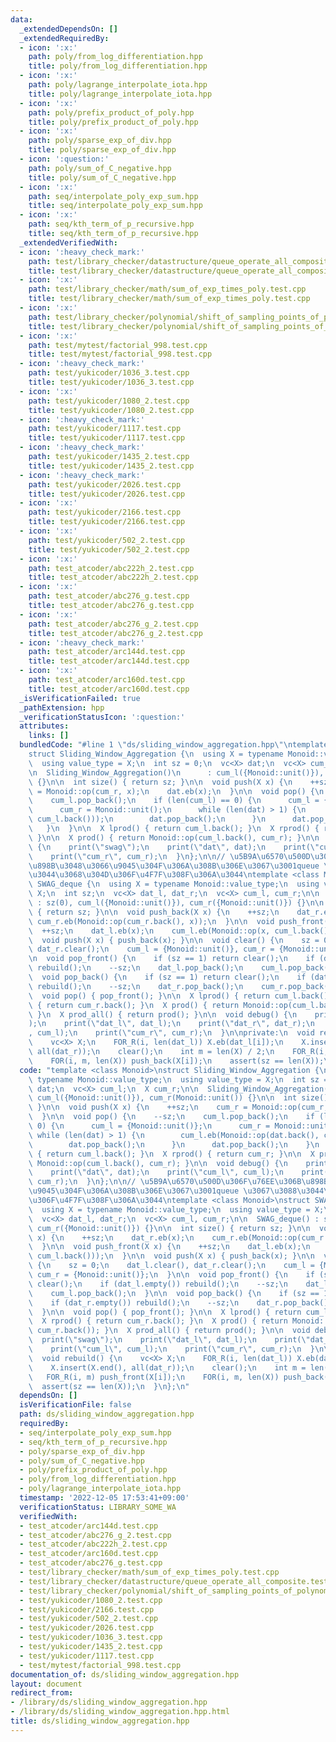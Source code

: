 ```yaml
---
data:
  _extendedDependsOn: []
  _extendedRequiredBy:
  - icon: ':x:'
    path: poly/from_log_differentiation.hpp
    title: poly/from_log_differentiation.hpp
  - icon: ':x:'
    path: poly/lagrange_interpolate_iota.hpp
    title: poly/lagrange_interpolate_iota.hpp
  - icon: ':x:'
    path: poly/prefix_product_of_poly.hpp
    title: poly/prefix_product_of_poly.hpp
  - icon: ':x:'
    path: poly/sparse_exp_of_div.hpp
    title: poly/sparse_exp_of_div.hpp
  - icon: ':question:'
    path: poly/sum_of_C_negative.hpp
    title: poly/sum_of_C_negative.hpp
  - icon: ':x:'
    path: seq/interpolate_poly_exp_sum.hpp
    title: seq/interpolate_poly_exp_sum.hpp
  - icon: ':x:'
    path: seq/kth_term_of_p_recursive.hpp
    title: seq/kth_term_of_p_recursive.hpp
  _extendedVerifiedWith:
  - icon: ':heavy_check_mark:'
    path: test/library_checker/datastructure/queue_operate_all_composite.test.cpp
    title: test/library_checker/datastructure/queue_operate_all_composite.test.cpp
  - icon: ':x:'
    path: test/library_checker/math/sum_of_exp_times_poly.test.cpp
    title: test/library_checker/math/sum_of_exp_times_poly.test.cpp
  - icon: ':x:'
    path: test/library_checker/polynomial/shift_of_sampling_points_of_polynomial.test.cpp
    title: test/library_checker/polynomial/shift_of_sampling_points_of_polynomial.test.cpp
  - icon: ':x:'
    path: test/mytest/factorial_998.test.cpp
    title: test/mytest/factorial_998.test.cpp
  - icon: ':heavy_check_mark:'
    path: test/yukicoder/1036_3.test.cpp
    title: test/yukicoder/1036_3.test.cpp
  - icon: ':x:'
    path: test/yukicoder/1080_2.test.cpp
    title: test/yukicoder/1080_2.test.cpp
  - icon: ':heavy_check_mark:'
    path: test/yukicoder/1117.test.cpp
    title: test/yukicoder/1117.test.cpp
  - icon: ':heavy_check_mark:'
    path: test/yukicoder/1435_2.test.cpp
    title: test/yukicoder/1435_2.test.cpp
  - icon: ':heavy_check_mark:'
    path: test/yukicoder/2026.test.cpp
    title: test/yukicoder/2026.test.cpp
  - icon: ':x:'
    path: test/yukicoder/2166.test.cpp
    title: test/yukicoder/2166.test.cpp
  - icon: ':x:'
    path: test/yukicoder/502_2.test.cpp
    title: test/yukicoder/502_2.test.cpp
  - icon: ':x:'
    path: test_atcoder/abc222h_2.test.cpp
    title: test_atcoder/abc222h_2.test.cpp
  - icon: ':x:'
    path: test_atcoder/abc276_g.test.cpp
    title: test_atcoder/abc276_g.test.cpp
  - icon: ':x:'
    path: test_atcoder/abc276_g_2.test.cpp
    title: test_atcoder/abc276_g_2.test.cpp
  - icon: ':heavy_check_mark:'
    path: test_atcoder/arc144d.test.cpp
    title: test_atcoder/arc144d.test.cpp
  - icon: ':x:'
    path: test_atcoder/arc160d.test.cpp
    title: test_atcoder/arc160d.test.cpp
  _isVerificationFailed: true
  _pathExtension: hpp
  _verificationStatusIcon: ':question:'
  attributes:
    links: []
  bundledCode: "#line 1 \"ds/sliding_window_aggregation.hpp\"\ntemplate <class Monoid>\n\
    struct Sliding_Window_Aggregation {\n  using X = typename Monoid::value_type;\n\
    \  using value_type = X;\n  int sz = 0;\n  vc<X> dat;\n  vc<X> cum_l;\n  X cum_r;\n\
    \n  Sliding_Window_Aggregation()\n      : cum_l({Monoid::unit()}), cum_r(Monoid::unit())\
    \ {}\n\n  int size() { return sz; }\n\n  void push(X x) {\n    ++sz;\n    cum_r\
    \ = Monoid::op(cum_r, x);\n    dat.eb(x);\n  }\n\n  void pop() {\n    --sz;\n\
    \    cum_l.pop_back();\n    if (len(cum_l) == 0) {\n      cum_l = {Monoid::unit()};\n\
    \      cum_r = Monoid::unit();\n      while (len(dat) > 1) {\n        cum_l.eb(Monoid::op(dat.back(),\
    \ cum_l.back()));\n        dat.pop_back();\n      }\n      dat.pop_back();\n \
    \   }\n  }\n\n  X lprod() { return cum_l.back(); }\n  X rprod() { return cum_r;\
    \ }\n\n  X prod() { return Monoid::op(cum_l.back(), cum_r); }\n\n  void debug()\
    \ {\n    print(\"swag\");\n    print(\"dat\", dat);\n    print(\"cum_l\", cum_l);\n\
    \    print(\"cum_r\", cum_r);\n  }\n};\n\n// \u5B9A\u6570\u500D\u306F\u76EE\u306B\
    \u898B\u3048\u3066\u9045\u304F\u306A\u308B\u306E\u3067\u3001queue \u3067\u3088\
    \u3044\u3068\u304D\u306F\u4F7F\u308F\u306A\u3044\ntemplate <class Monoid>\nstruct\
    \ SWAG_deque {\n  using X = typename Monoid::value_type;\n  using value_type =\
    \ X;\n  int sz;\n  vc<X> dat_l, dat_r;\n  vc<X> cum_l, cum_r;\n\n  SWAG_deque()\
    \ : sz(0), cum_l({Monoid::unit()}), cum_r({Monoid::unit()}) {}\n\n  int size()\
    \ { return sz; }\n\n  void push_back(X x) {\n    ++sz;\n    dat_r.eb(x);\n   \
    \ cum_r.eb(Monoid::op(cum_r.back(), x));\n  }\n\n  void push_front(X x) {\n  \
    \  ++sz;\n    dat_l.eb(x);\n    cum_l.eb(Monoid::op(x, cum_l.back()));\n  }\n\n\
    \  void push(X x) { push_back(x); }\n\n  void clear() {\n    sz = 0;\n    dat_l.clear(),\
    \ dat_r.clear();\n    cum_l = {Monoid::unit()}, cum_r = {Monoid::unit()};\n  }\n\
    \n  void pop_front() {\n    if (sz == 1) return clear();\n    if (dat_l.empty())\
    \ rebuild();\n    --sz;\n    dat_l.pop_back();\n    cum_l.pop_back();\n  }\n\n\
    \  void pop_back() {\n    if (sz == 1) return clear();\n    if (dat_r.empty())\
    \ rebuild();\n    --sz;\n    dat_r.pop_back();\n    cum_r.pop_back();\n  }\n\n\
    \  void pop() { pop_front(); }\n\n  X lprod() { return cum_l.back(); }\n  X rprod()\
    \ { return cum_r.back(); }\n  X prod() { return Monoid::op(cum_l.back(), cum_r.back());\
    \ }\n  X prod_all() { return prod(); }\n\n  void debug() {\n    print(\"swag\"\
    );\n    print(\"dat_l\", dat_l);\n    print(\"dat_r\", dat_r);\n    print(\"cum_l\"\
    , cum_l);\n    print(\"cum_r\", cum_r);\n  }\n\nprivate:\n  void rebuild() {\n\
    \    vc<X> X;\n    FOR_R(i, len(dat_l)) X.eb(dat_l[i]);\n    X.insert(X.end(),\
    \ all(dat_r));\n    clear();\n    int m = len(X) / 2;\n    FOR_R(i, m) push_front(X[i]);\n\
    \    FOR(i, m, len(X)) push_back(X[i]);\n    assert(sz == len(X));\n  }\n};\n"
  code: "template <class Monoid>\nstruct Sliding_Window_Aggregation {\n  using X =\
    \ typename Monoid::value_type;\n  using value_type = X;\n  int sz = 0;\n  vc<X>\
    \ dat;\n  vc<X> cum_l;\n  X cum_r;\n\n  Sliding_Window_Aggregation()\n      :\
    \ cum_l({Monoid::unit()}), cum_r(Monoid::unit()) {}\n\n  int size() { return sz;\
    \ }\n\n  void push(X x) {\n    ++sz;\n    cum_r = Monoid::op(cum_r, x);\n    dat.eb(x);\n\
    \  }\n\n  void pop() {\n    --sz;\n    cum_l.pop_back();\n    if (len(cum_l) ==\
    \ 0) {\n      cum_l = {Monoid::unit()};\n      cum_r = Monoid::unit();\n     \
    \ while (len(dat) > 1) {\n        cum_l.eb(Monoid::op(dat.back(), cum_l.back()));\n\
    \        dat.pop_back();\n      }\n      dat.pop_back();\n    }\n  }\n\n  X lprod()\
    \ { return cum_l.back(); }\n  X rprod() { return cum_r; }\n\n  X prod() { return\
    \ Monoid::op(cum_l.back(), cum_r); }\n\n  void debug() {\n    print(\"swag\");\n\
    \    print(\"dat\", dat);\n    print(\"cum_l\", cum_l);\n    print(\"cum_r\",\
    \ cum_r);\n  }\n};\n\n// \u5B9A\u6570\u500D\u306F\u76EE\u306B\u898B\u3048\u3066\
    \u9045\u304F\u306A\u308B\u306E\u3067\u3001queue \u3067\u3088\u3044\u3068\u304D\
    \u306F\u4F7F\u308F\u306A\u3044\ntemplate <class Monoid>\nstruct SWAG_deque {\n\
    \  using X = typename Monoid::value_type;\n  using value_type = X;\n  int sz;\n\
    \  vc<X> dat_l, dat_r;\n  vc<X> cum_l, cum_r;\n\n  SWAG_deque() : sz(0), cum_l({Monoid::unit()}),\
    \ cum_r({Monoid::unit()}) {}\n\n  int size() { return sz; }\n\n  void push_back(X\
    \ x) {\n    ++sz;\n    dat_r.eb(x);\n    cum_r.eb(Monoid::op(cum_r.back(), x));\n\
    \  }\n\n  void push_front(X x) {\n    ++sz;\n    dat_l.eb(x);\n    cum_l.eb(Monoid::op(x,\
    \ cum_l.back()));\n  }\n\n  void push(X x) { push_back(x); }\n\n  void clear()\
    \ {\n    sz = 0;\n    dat_l.clear(), dat_r.clear();\n    cum_l = {Monoid::unit()},\
    \ cum_r = {Monoid::unit()};\n  }\n\n  void pop_front() {\n    if (sz == 1) return\
    \ clear();\n    if (dat_l.empty()) rebuild();\n    --sz;\n    dat_l.pop_back();\n\
    \    cum_l.pop_back();\n  }\n\n  void pop_back() {\n    if (sz == 1) return clear();\n\
    \    if (dat_r.empty()) rebuild();\n    --sz;\n    dat_r.pop_back();\n    cum_r.pop_back();\n\
    \  }\n\n  void pop() { pop_front(); }\n\n  X lprod() { return cum_l.back(); }\n\
    \  X rprod() { return cum_r.back(); }\n  X prod() { return Monoid::op(cum_l.back(),\
    \ cum_r.back()); }\n  X prod_all() { return prod(); }\n\n  void debug() {\n  \
    \  print(\"swag\");\n    print(\"dat_l\", dat_l);\n    print(\"dat_r\", dat_r);\n\
    \    print(\"cum_l\", cum_l);\n    print(\"cum_r\", cum_r);\n  }\n\nprivate:\n\
    \  void rebuild() {\n    vc<X> X;\n    FOR_R(i, len(dat_l)) X.eb(dat_l[i]);\n\
    \    X.insert(X.end(), all(dat_r));\n    clear();\n    int m = len(X) / 2;\n \
    \   FOR_R(i, m) push_front(X[i]);\n    FOR(i, m, len(X)) push_back(X[i]);\n  \
    \  assert(sz == len(X));\n  }\n};\n"
  dependsOn: []
  isVerificationFile: false
  path: ds/sliding_window_aggregation.hpp
  requiredBy:
  - seq/interpolate_poly_exp_sum.hpp
  - seq/kth_term_of_p_recursive.hpp
  - poly/sparse_exp_of_div.hpp
  - poly/sum_of_C_negative.hpp
  - poly/prefix_product_of_poly.hpp
  - poly/from_log_differentiation.hpp
  - poly/lagrange_interpolate_iota.hpp
  timestamp: '2022-12-05 17:53:41+09:00'
  verificationStatus: LIBRARY_SOME_WA
  verifiedWith:
  - test_atcoder/arc144d.test.cpp
  - test_atcoder/abc276_g_2.test.cpp
  - test_atcoder/abc222h_2.test.cpp
  - test_atcoder/arc160d.test.cpp
  - test_atcoder/abc276_g.test.cpp
  - test/library_checker/math/sum_of_exp_times_poly.test.cpp
  - test/library_checker/datastructure/queue_operate_all_composite.test.cpp
  - test/library_checker/polynomial/shift_of_sampling_points_of_polynomial.test.cpp
  - test/yukicoder/1080_2.test.cpp
  - test/yukicoder/2166.test.cpp
  - test/yukicoder/502_2.test.cpp
  - test/yukicoder/2026.test.cpp
  - test/yukicoder/1036_3.test.cpp
  - test/yukicoder/1435_2.test.cpp
  - test/yukicoder/1117.test.cpp
  - test/mytest/factorial_998.test.cpp
documentation_of: ds/sliding_window_aggregation.hpp
layout: document
redirect_from:
- /library/ds/sliding_window_aggregation.hpp
- /library/ds/sliding_window_aggregation.hpp.html
title: ds/sliding_window_aggregation.hpp
---
```

